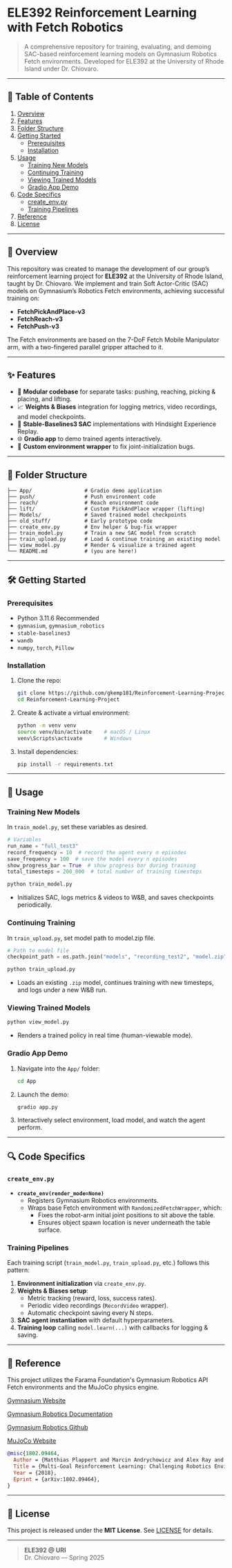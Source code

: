 # ELE392 Reinforcement Learning with Fetch Robotics

> A comprehensive repository for training, evaluating, and demoing SAC-based reinforcement learning models on Gymnasium Robotics Fetch environments. Developed for ELE392 at the University of Rhode Island under Dr. Chiovaro.

---

## 🚀 Table of Contents

1. [Overview](#overview)  
2. [Features](#features)  
3. [Folder Structure](#folder-structure)  
4. [Getting Started](#getting-started)  
   - [Prerequisites](#prerequisites)  
   - [Installation](#installation)  
5. [Usage](#usage)  
   - [Training New Models](#training-new-models)  
   - [Continuing Training](#continuing-training)  
   - [Viewing Trained Models](#viewing-trained-models)  
   - [Gradio App Demo](#gradio-app-demo)  
6. [Code Specifics](#code-specifics)  
   - [create_env.py](#create_envpy)  
   - [Training Pipelines](#training-pipelines)  
7. [Reference](#reference)  
8. [License](#license)  

---

## 📝 Overview

This repository was created to manage the development of our group’s reinforcement learning project for **ELE392** at the University of Rhode Island, taught by Dr. Chiovaro. We implement and train Soft Actor-Critic (SAC) models on Gymnasium’s Robotics Fetch environments, achieving successful training on:

- **FetchPickAndPlace-v3**  
- **FetchReach-v3**  
- **FetchPush-v3**  

The Fetch environments are based on the 7-DoF Fetch Mobile Manipulator arm, with a two-fingered parallel gripper attached to it.

---

## ✨ Features

- 🔄 **Modular codebase** for separate tasks: pushing, reaching, picking & placing, and lifting.  
- 📈 **Weights & Biases** integration for logging metrics, video recordings, and model checkpoints.  
- 🤖 **Stable-Baselines3 SAC** implementations with Hindsight Experience Replay.  
- 🌐 **Gradio app** to demo trained agents interactively.  
- 🧪 **Custom environment wrapper** to fix joint-initialization bugs.  

---

## 📂 Folder Structure

```
├── App/                 # Gradio demo application  
├── push/                # Push environment code  
├── reach/               # Reach environment code  
├── lift/                # Custom PickAndPlace wrapper (lifting)  
├── Models/              # Saved trained model checkpoints  
├── old_stuff/           # Early prototype code  
├── create_env.py        # Env helper & bug-fix wrapper  
├── train_model.py       # Train a new SAC model from scratch  
├── train_upload.py      # Load & continue training an existing model  
├── view_model.py        # Render & visualize a trained agent  
└── README.md            # (you are here!)  
```

---

## 🛠️ Getting Started

### Prerequisites

- Python 3.11.6 Recommended  
- `gymnasium`, `gymnasium_robotics`  
- `stable-baselines3`  
- `wandb`  
- `numpy`, `torch`, `Pillow`  

### Installation

1. Clone the repo:

   ```bash
   git clone https://github.com/gkemp181/Reinforcement-Learning-Project.git
   cd Reinforcement-Learning-Project
   ```

2. Create & activate a virtual environment:

   ```bash
   python -m venv venv
   source venv/bin/activate    # macOS / Linux
   venv\Scripts\activate       # Windows
   ```

3. Install dependencies:

   ```bash
   pip install -r requirements.txt
   ```

---

## 🚀 Usage

### Training New Models

In ```train_model.py```, set these variables as desired.

```python
# Variables
run_name = "full_test3"
record_frequency = 10  # record the agent every n episodes
save_frequency = 100  # save the model every n episodes
show_progress_bar = True  # show progress bar during training
total_timesteps = 200_000  # total number of training timesteps
```

```bash
python train_model.py
```

- Initializes SAC, logs metrics & videos to W&B, and saves checkpoints periodically.

### Continuing Training

In ```train_upload.py```, set model path to model.zip file.

```python
# Path to model file
checkpoint_path = os.path.join("models", "recording_test2", "model.zip")
```

```bash
python train_upload.py
```

- Loads an existing `.zip` model, continues training with new timesteps, and logs under a new W&B run.

### Viewing Trained Models

```bash
python view_model.py
```

- Renders a trained policy in real time (human-viewable mode).

### Gradio App Demo

1. Navigate into the `App/` folder:

   ```bash
   cd App
   ```

2. Launch the demo:

   ```bash
   gradio app.py
   ```

3. Interactively select environment, load model, and watch the agent perform.

---

## 🔍 Code Specifics

### `create_env.py`

- **`create_env(render_mode=None)`**  
  - Registers Gymnasium Robotics environments.  
  - Wraps base Fetch environment with `RandomizedFetchWrapper`, which:
    - Fixes the robot-arm initial joint positions to sit above the table.  
    - Ensures object spawn location is never underneath the table surface.  

### Training Pipelines

Each training script (`train_model.py`, `train_upload.py`, etc.) follows this pattern:

1. **Environment initialization** via `create_env.py`.  
2. **Weights & Biases setup**:
   - Metric tracking (reward, loss, success rates).  
   - Periodic video recordings (`RecordVideo` wrapper).  
   - Automatic checkpoint saving every N steps.  
3. **SAC agent instantiation** with default hyperparameters.  
4. **Training loop** calling `model.learn(...)` with callbacks for logging & saving.

---

## 🤝 Reference

This project utilizes the Farama Foundation's Gymnasium Robotics API Fetch environments and the MuJoCo physics engine.

[Gymnasium Website](https://gymnasium.farama.org/)

[Gymnasium Robotics Documentation](https://robotics.farama.org/)

[Gymnasium Robotics Github](https://github.com/Farama-Foundation/Gymnasium-Robotics)

[MuJoCo Website](https://mujoco.org/)

```bibtex
@misc{1802.09464,
  Author = {Matthias Plappert and Marcin Andrychowicz and Alex Ray and Bob McGrew and Bowen Baker and Glenn Powell and Jonas Schneider and Josh Tobin and Maciek Chociej and Peter Welinder and Vikash Kumar and Wojciech Zaremba},
  Title = {Multi-Goal Reinforcement Learning: Challenging Robotics Environments and Request for Research},
  Year = {2018},
  Eprint = {arXiv:1802.09464},
}
```

---

## 📄 License

This project is released under the **MIT License**. See [LICENSE](LICENSE) for details.

---

> **ELE392 @ URI**  
> Dr. Chiovaro — Spring 2025
